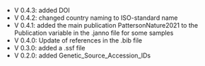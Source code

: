 - V 0.4.3: added DOI
- V 0.4.2: changed country naming to ISO-standard name
- V 0.4.1: added the main publication PattersonNature2021 to the Publication variable in the .janno file for some samples
- V 0.4.0: Update of references in the .bib file
- V 0.3.0: added a .ssf file
- V 0.2.0: added Genetic_Source_Accession_IDs
